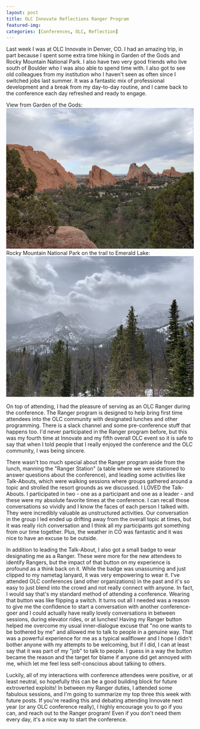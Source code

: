 ```yaml
---
layout: post
title: OLC Innovate Reflections Ranger Program
featured-img:
categories: [Conferences, OLC, Reflection]
---
```


Last week I was at OLC Innovate in Denver, CO. I had an amazing trip, in part because I spent some extra time hiking in Garden of the Gods and Rocky Mountain National Park. I also have two very good friends who live south of Boulder who I was also able to spend time with. I also got to see old colleagues from my institution who I haven't seen as often since I switched jobs last summer. It was a fantastic mix of professional development and a break from my day-to-day routine, and I came back to the conference each day refreshed and ready to engage. 

View from Garden of the Gods: ![Garden of the Gods in Colorado Springs](https://github.com/kat-wehr/mysite/blob/master/assets/gardenofgods.JPG)
Rocky Mountain National Park on the trail to Emerald Lake: ![Rocky Mountain National Park mountainscape](https://github.com/kat-wehr/mysite/blob/master/assets/rmnp.JPG)

On top of attending, I had the pleasure of serving as an OLC Ranger during the conference. The Ranger program is designed to help bring first time attendees into the OLC community with designated lunches and other programming. There is a slack channel and some pre-conference stuff that happens too. I'd never participated in the Ranger program before, but this was my fourth time at Innovate and my fifth overall OLC event so it is safe to say that when I told people that I really enjoyed the conference and the OLC community, I was being sincere. 

There wasn't too much special about the Ranger program aside from the lunch, manning the "Ranger Station" (a table where we were stationed to answer questions about the conference), and leading some activities like Talk-Abouts, which were walking sessions where groups gathered around a topic and strolled the resort grounds as we discussed. I LOVED the Talk-Abouts. I participated in two - one as a participant and one as a leader - and these were my absolute favorite times at the conference. I can recall those conversations so vividly and I know the faces of each person I talked with. They were incredibly valuable as unstructured activities. Our conversation in the group I led ended up drifting away from the overall topic at times, but it was really rich conversation and I think all my participants got something from our time together. Plus, the weather in CO was fantastic and it was nice to have an excuse to be outside. 

In addition to leading the Talk-About, I also got a small badge to wear designating me as a Ranger. These were more for the new attendees to identify Rangers, but the impact of that button on my experience is profound as a think back on it. While the badge was unassuming and just clipped to my nametag lanyard, it was very empowering to wear it. I've attended OLC conferences (and other organizations) in the past and it's so easy to just blend into the crowd and not really connect with anyone. In fact, I would say that's my standard method of attending a conference. Wearing that button was like flipping a switch. It turns out all I needed was a reason to give me the confidence to start a conversation with another conference-goer and I could actually have really lovely conversations in between sessions, during elevator rides, or at lunches! Having my Ranger button helped me overcome my usual inner-dialogue excuse that "no one wants to be bothered by me" and allowed me to talk to people in a genuine way. That was a powerful experience for me as a typical wallflower and I hope I didn't bother anyone with my attempts to be welcoming, but if I did, I can at least say that it was part of my "job" to talk to people. I guess in a way the button became the reason and the target for blame if anyone did get annoyed with me, which let me feel less self-conscious about talking to others. 

Luckily, all of my interactions with conference attendees were positive, or at least neutral, so hopefully this can be a good building block for future extroverted exploits! In between my Ranger duties, I attended some fabulous sessions, and I'm going to summarize my top three this week with future posts. If you're reading this and debating attending Innovate next year (or any OLC conference really), I highly encourage you to go if you can, and reach out to the Ranger program! Even if you don't need them every day, it's a nice way to start the conference. 
